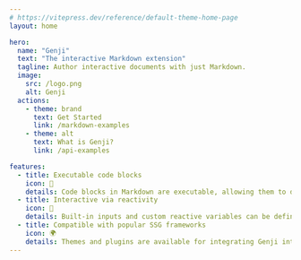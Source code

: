 ```yaml
---
# https://vitepress.dev/reference/default-theme-home-page
layout: home

hero:
  name: "Genji"
  text: "The interactive Markdown extension"
  tagline: Author interactive documents with just Markdown.
  image:
    src: /logo.png
    alt: Genji
  actions:
    - theme: brand
      text: Get Started
      link: /markdown-examples
    - theme: alt
      text: What is Genji?
      link: /api-examples

features:
  - title: Executable code blocks
    icon: 📝
    details: Code blocks in Markdown are executable, allowing them to display their evaluated values, which can then be referenced by other code blocks.
  - title: Interactive via reactivity
    icon: 🧲
    details: Built-in inputs and custom reactive variables can be defined to capture user input, triggering a re-render of the code blocks that reference them.
  - title: Compatible with popular SSG frameworks
    icon: 🌍
    details: Themes and plugins are available for integrating Genji into popular SSG frameworks, embracing their features and ensuring seamless experience with them.
---
```

